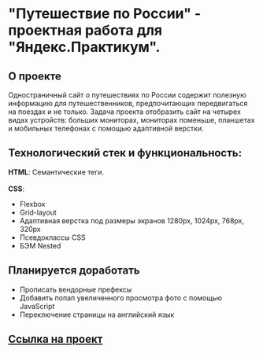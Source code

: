 # "Путешествие по России" - проектная работа для "Яндекс.Практикум".

## О проекте
Одностраничный сайт о путешествиях по России содержит полезную информацию для путешественников, предпочитающих передвигаться на поездах и не только. 
Задача проекта отобразить сайт на четырех видах устройств: больших мониторах, мониторах поменьше, планшетах и мобильных телефонах с помощью адаптивной верстки.

## Технологический стек и функциональность:
<b>HTML</b>: Семантические теги. <br>
<br>
<b>CSS</b>:
<ul> 
<li>Flexbox</li>
<li>Grid-layout</li>
<li>Адаптивная верстка под размеры экранов 1280px, 1024px, 768px, 320px</li>
<li>Псевдоклассы CSS</li>
<li>БЭМ Nested</li>
</ul>

## Планируется доработать
<ul>
<li>Прописать вендорные префексы</li>
<li>Добавить попап увеличенного просмотра фото с помощью JavaScript</li>
<li>Переключение страницы на английский язык</li>
</ul>

## <a href="https://xmetelx.github.io/russian-travel/">Ссылка на проект</a>
